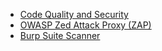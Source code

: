 - [Code Quality and Security](https://www.sonarqube.org/)
- [OWASP Zed Attack Proxy (ZAP)](https://www.zaproxy.org/)
- [Burp Suite Scanner](https://portswigger.net/burp)
